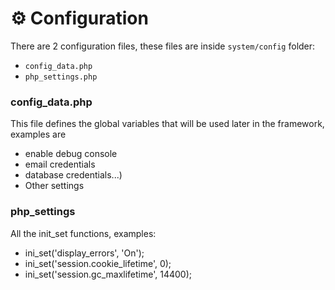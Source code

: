 # :gear: Configuration

There are 2 configuration files, these files are inside `system/config` folder:
- `config_data.php`
- `php_settings.php`

### config_data.php
This file defines the global variables that will be used later in the framework, examples are

- enable debug console
- email credentials
- database credentials...)
- Other settings

### php_settings
All the init_set functions, examples:

- ini_set('display_errors', 'On');
- ini_set('session.cookie_lifetime', 0);
- ini_set('session.gc_maxlifetime', 14400);